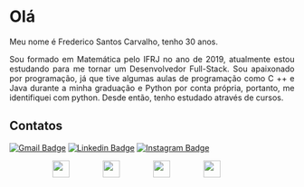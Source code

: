 # Olá
Meu nome é Frederico Santos Carvalho, tenho 30 anos.
<p style="text-align: justify">Sou formado em Matemática pelo IFRJ no ano de 2019, atualmente estou estudando para me tornar um Desenvolvedor Full-Stack. Sou apaixonado por programação, já que tive algumas aulas de programação como C ++ e Java durante a minha graduação e Python por conta própria, portanto, me identifiquei com python. Desde então, tenho estudado através de cursos.</p>

## Contatos
[![Gmail Badge](https://img.shields.io/badge/-Email-c14438?style=flat-square&logo=Gmail&logoColor=white&link=mailto:fredscarva@gmail.com)](mailto:fredscarva@gmail.com)
[![Linkedin Badge](https://img.shields.io/badge/-Linkedin-blue?style=flat-square&logo=Linkedin&logoColor=white&link=https://www.linkedin.com/in/fredericosantoscarvalho)](https://www.linkedin.com/in/fredericosantoscarvalho)
[![Instagram Badge](https://img.shields.io/badge/-Instagram-purple?style=flat-square&logo=instagram&logoColor=white&link=https://www.instagram.com/fredericosantoscarvalho/?hl=pt-br)](https://www.instagram.com/fredericosantoscarvalho/)

<div align="center">
    <img height="30" src="https://img.shields.io/badge/JavaScript-F7DF1E?style=for-the-badge&logo=javascript&logoColor=black">
    &nbsp;&nbsp;&nbsp;&nbsp;&nbsp;&nbsp;&nbsp;&nbsp;&nbsp;&nbsp;&nbsp;&nbsp;&nbsp;
    <img height="30" src="https://img.shields.io/badge/C-00599C?style=for-the-badge&logo=c&logoColor=white">
    &nbsp;&nbsp;&nbsp;&nbsp;&nbsp;&nbsp;&nbsp;&nbsp;&nbsp;&nbsp;&nbsp;&nbsp;&nbsp;
    <img height="30" src="https://img.shields.io/badge/HTML5-E34F26?style=for-the-badge&logo=html5&logoColor=white">
    &nbsp;&nbsp;&nbsp;&nbsp;&nbsp;&nbsp;&nbsp;&nbsp;&nbsp;&nbsp;&nbsp;&nbsp;&nbsp;
    <img height="30" src="https://img.shields.io/badge/CSS3-1572B6?style=for-the-badge&logo=css3&logoColor=white">
    &nbsp;&nbsp;&nbsp;&nbsp;&nbsp;&nbsp;&nbsp;&nbsp;&nbsp;&nbsp;&nbsp;&nbsp;&nbsp;
    
</div>  



<!--
**FredericoSantosCarvalho/fredericosantoscarvalho** is a ✨ _special_ ✨ repository because its `README.md` (this file) appears on your GitHub profile.

Here are some ideas to get you started:

- 🔭 I’m currently working on ...
- 🌱 I’m currently learning ...
- 👯 I’m looking to collaborate on ...
- 🤔 I’m looking for help with ...
- 💬 Ask me about ...
- 📫 How to reach me: ...
- 😄 Pronouns: ...
- ⚡ Fun fact: ...
-->
